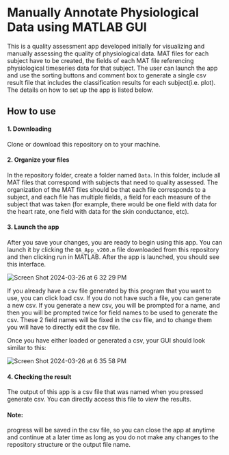 # Manually Annotate Physiological Data using MATLAB GUI

This is a quality assessment app developed initially for visualizing and manually assessing the quality of physiological data. MAT files for each subject have to be created, the fields of each MAT file referencing physiological timeseries data for that subject. The user can launch the app and use the sorting buttons and comment box to generate a single csv result file that includes the classification results for each subject(i.e. plot). The details on how to set up the app is listed below. 

## How to use
#### 1. Downloading
Clone or download this repository on to your machine. 

#### 2. Organize your files
In the repository folder, create a folder named `Data`. In this folder, include all MAT files that correspond with subjects that need to quality assessed. The organization of the MAT files should be that each file corresponds to a subject, and each file has multiple fields, a field for each measure of the subject that was taken (for example, there would be one field with data for the heart rate, one field with data for the skin conductance, etc).


#### 3. Launch the app
After you save your changes, you are ready to begin using this app. You can launch it by clicking the `QA_App_v200.m` file downloaded from this repository and then clicking run in MATLAB. After the app is launched, you should see this interface.

![Screen Shot 2024-03-26 at 6 32 29 PM](https://github.com/RickReddy/physio_QA_manual/assets/40832092/e91a6893-8e2a-466b-8d49-79130f4f88df)

If you already have a csv file generated by this program that you want to use, you can click load csv. If you do not have such a file, you can generate a new csv. If you generate a new csv, you will be prompted for a name, and then you will be prompted twice for field names to be used to generate the csv. These 2 field names will be fixed in the csv file, and to change them you will have to directly edit the csv file.

Once you have either loaded or generated a csv, your GUI should look similar to this:

![Screen Shot 2024-03-26 at 6 35 58 PM](https://github.com/RickReddy/physio_QA_manual/assets/40832092/80bbc1c9-186f-4166-a049-1b50e9ec3f71)

#### 4. Checking the result
The output of this app is a csv file that was named when you pressed generate csv. You can directly access this file to view the results.

#### Note: 
progress will be saved in the csv file, so you can close the app at anytime and continue at a later time as long as you do not make any changes to the repository structure or the output file name. 
